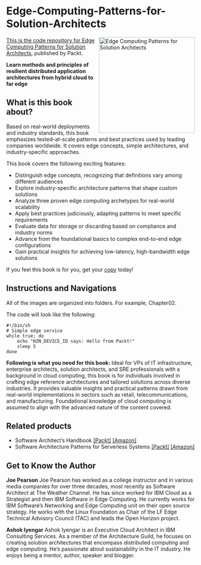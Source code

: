 # Edge-Computing-Patterns-for-Solution-Architects

<a href ="https://www.packtpub.com/product/edge-computing-patterns-for-solution-architects/9781805124061"> <img src="https://content.packt.com/B21141/cover_image_small.jpg" alt="Edge Computing Patterns for Solution Architects" itemprop="url" height="256px" align="right">

This is the code repository for [Edge Computing Patterns for Solution Architects](https://www.packtpub.com/product/edge-computing-patterns-for-solution-architects/9781805124061), published by Packt.

**Learn methods and principles of resilient distributed application architectures from hybrid cloud to far edge**

## What is this book about?
Based on real-world deployments and industry standards, this book emphasizes tested-at-scale patterns and best practices used by leading companies worldwide. It covers edge concepts, simple architectures, and industry-specific approaches.

This book covers the following exciting features:
* Distinguish edge concepts, recognizing that definitions vary among different audiences
* Explore industry-specific architecture patterns that shape custom solutions
* Analyze three proven edge computing archetypes for real-world scalability
* Apply best practices judiciously, adapting patterns to meet specific requirements
* Evaluate data for storage or discarding based on compliance and industry norms
* Advance from the foundational basics to complex end-to-end edge configurations
* Gain practical insights for achieving low-latency, high-bandwidth edge solutions

If you feel this book is for you, get your [copy](https://a.co/d/0H6Pm9v) today!

## Instructions and Navigations

All of the images are organized into folders. For example, Chapter02.

The code will look like the following:

```
#!/bin/sh
# Simple edge service
while true; do
    echo "HZN_DEVICE_ID says: Hello from Packt!"
    sleep 5
done
```

**Following is what you need for this book:**
Ideal for VPs of IT infrastructure, enterprise architects, solution architects, and SRE professionals with a background in cloud computing, this book is for individuals involved in crafting edge reference architectures and tailored solutions across diverse industries. It provides valuable insights and practical patterns drawn from real-world implementations in sectors such as retail, telecommunications, and manufacturing. Foundational knowledge of cloud computing is assumed to align with the advanced nature of the content covered.

## Related products
* Software Architect’s Handbook [[Packt]](https://www.packtpub.com/product/software-architects-handbook/9781788624060) [[Amazon]](https://a.co/d/erc8BXs)
* Software Architecture Patterns for Serverless Systems [[Packt]](https://www.packtpub.com/product/software-architecture-patterns-for-serverless-systems-second-edition-second-edition/9781803235448) [[Amazon]](https://a.co/d/6lUPHJ6)

## Get to Know the Author
**Joe Pearson**
Joe Pearson has worked as a college instructor and in various media companies for over three decades, most recently as Software Architect at The Weather Channel. He has since worked for IBM Cloud as a Strategist and then IBM Software in Edge Computing. He currently works for IBM Software&rsquo;s Networking and Edge Computing unit on their open source strategy. He works with the Linux Foundation as Chair of the LF Edge Technical Advisory Council (TAC) and leads the Open Horizon project.

**Ashok Iyengar**
Ashok Iyengar is an Executive Cloud Architect in IBM Consulting Services. As a member of the Architecture Guild, he focuses on creating solution architectures that encompass distributed computing and edge computing. He&rsquo;s passionate about sustainability in the IT industry. He enjoys being a mentor, author, speaker and blogger.

